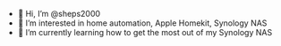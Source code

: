 - 👋 Hi, I’m @sheps2000
- 👀 I’m interested in home automation, Apple Homekit, Synology NAS
- 🌱 I’m currently learning how to get the most out of my Synology NAS

<!---
sheps2000/sheps2000 is a ✨ special ✨ repository because its `README.md` (this file) appears on your GitHub profile.
You can click the Preview link to take a look at your changes.
--->

